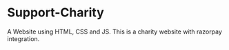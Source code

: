 # Support-Charity
A Website using HTML, CSS and JS.
This is a charity website with razorpay integration.
